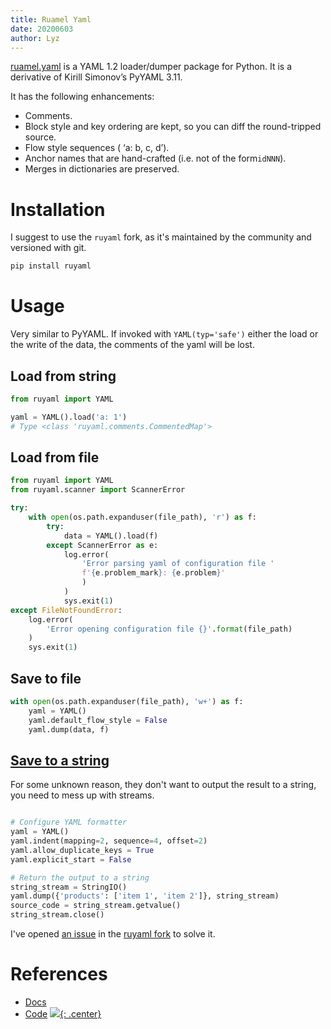 ```yaml
---
title: Ruamel Yaml
date: 20200603
author: Lyz
---
```


[ruamel.yaml](https://yaml.readthedocs.io/en/latest/overview.html) is a YAML 1.2
loader/dumper package for Python. It is a derivative of Kirill Simonov’s PyYAML
3.11.

It has the following enhancements:

* Comments.
* Block style and key ordering are kept, so you can diff the round-tripped
    source.
* Flow style sequences ( ‘a: b, c, d’).
* Anchor names that are hand-crafted (i.e. not of the form``idNNN``).
* Merges in dictionaries are preserved.

# Installation

I suggest to use the `ruyaml` fork, as it's maintained by the community and
versioned with git.

```bash
pip install ruyaml
```

# Usage

Very similar to PyYAML. If invoked with `YAML(typ='safe')` either the load or
the write of the data, the comments of the yaml will be lost.

## Load from string

```python
from ruyaml import YAML

yaml = YAML().load('a: 1')
# Type <class 'ruyaml.comments.CommentedMap'>
```

## Load from file

```python
from ruyaml import YAML
from ruyaml.scanner import ScannerError

try:
    with open(os.path.expanduser(file_path), 'r') as f:
        try:
            data = YAML().load(f)
        except ScannerError as e:
            log.error(
                'Error parsing yaml of configuration file '
                f'{e.problem_mark}: {e.problem}'
                )
            )
            sys.exit(1)
except FileNotFoundError:
    log.error(
        'Error opening configuration file {}'.format(file_path)
    )
    sys.exit(1)
```

## Save to file

```python
with open(os.path.expanduser(file_path), 'w+') as f:
    yaml = YAML()
    yaml.default_flow_style = False
    yaml.dump(data, f)
```

## [Save to a string](https://stackoverflow.com/questions/47614862/best-way-to-use-ruamel-yaml-to-dump-to-string-not-to-stream)

For some unknown reason, they don't want to output the result to a string, you
need to mess up with streams.

```python

# Configure YAML formatter
yaml = YAML()
yaml.indent(mapping=2, sequence=4, offset=2)
yaml.allow_duplicate_keys = True
yaml.explicit_start = False

# Return the output to a string
string_stream = StringIO()
yaml.dump({'products': ['item 1', 'item 2']}, string_stream)
source_code = string_stream.getvalue()
string_stream.close()
```

I've opened [an issue](https://github.com/pycontribs/ruyaml/issues/27) in the
[ruyaml fork](https://github.com/pycontribs/ruyaml) to solve it.

# References

* [Docs](https://yaml.readthedocs.io/en/latest/)
* [Code](https://sourceforge.net/projects/ruamel-yaml/)
[![](not-by-ai.svg){: .center}](https://notbyai.fyi)
